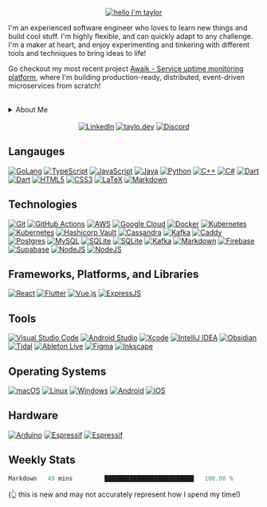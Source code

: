 <!-- <h1 align="center">Hello, I'm Taylor! 👋</h1> -->
<p align="center">
  <a href="#">
    <img src="https://capsule-render.vercel.app/api?type=venom&height=200&text=Hello,%20I'm%20Taylor!%20👋&fontSize=70&color=0:ffaacc,100:BF40BF&fontColor=00ADD8&stroke=0&strokeWidth=0.6&animation=fadeIn" alt="hello I'm taylor">
  </a>
</p>

I'm an experienced software engineer who loves to learn new things and build cool stuff. I'm highly flexible, and can quickly adapt to any challenge.
I'm a maker at heart, and enjoy experimenting and tinkering with different tools and techniques to bring ideas to life!

Go checkout my most recent project [Awaik - Service uptime monitoring platform](https://github.com/taylow/awaik-backend), where I'm building production-ready, distributed, event-driven microservices from scratch!

<br>
<details>

  <summary>About Me</summary>

  <br>

  <p align="center">
    <a href="#">
      <img src="https://go.dev/blog/go-brand/Go-Logo/PNG/Go-Logo_Blue.png" alt="GoLang" height="70" style="float:left;vertical-align:top; margin-left:px; margin-right:20px;">
    </a>
  </p>

  I am proficient in Go, and use many other languages often. I consider myself "language-agnostic", in that I have built a solid set of core programming skills that can be transferred to new languages!
  
  <br>

  <p align="center">
    <a href="#">
      <img src="https://cdn-icons-png.flaticon.com/512/6213/6213962.png" alt="No Code" height="70" style="float:left;vertical-align:top; margin-left:px; margin-right:20px;">
    </a>
  </p>

  I have helped develop a few no-code tools - one being [MakeCode for the BBC micro:bit](https://makecode.microbit.org/) working with Lancaster University and Samsung to bring internet connectivity to the micro:bit, another is [Comnoco](https://comnoco.com/), building a visual programming language and functions-as-a-service no-code platform.

  <br>

  <p align="center">
    <a href="#">
      <img src="https://cdn-icons-png.flaticon.com/512/7309/7309625.png" alt="music" height="70" style="float:left;vertical-align:top; margin-left:px; margin-right:20px;">
    </a>
  </p>

  I use embedded systems, such as the ESP32, Arduino, and micro:bit, to mix reality with the digital world.

  I also 3D print things, and have a modded Ender Pro 3 that I use to bring my Fusion 360 designs to life... <i style="font-size:8px">and print [articulated slugs](https://www.thingiverse.com/thing:2818955), of course</i>

  <br>

  <p align="center">
    <a href="#">
     <img src="https://cdn-icons-png.flaticon.com/512/3902/3902837.png" alt="music" height="70" style="float:left;vertical-align:top; margin-left:px; margin-right:20px;">
    </a>
  </p>

  When I'm not coding, I'll be either playing music, making something, playing games, or spending time with my cat... sometimes all of the above at the same time :D

</details>

<br>

<!-- <p align="center">
  Thanks for stopping by and I hope you find something interesting here! 🔥
</p> -->

<!--<p align="center">
  <a href="#">
    <img src="https://img.shields.io/badge/⬇     ⬇     find me     ⬇     ⬇-FF66B6?style=for-the-badge" alt="find me">
  </a>
</p> -->

<div align="center">
  <a href="https://linkedin.com/in/taylor-woodcock/"><img src="https://img.shields.io/badge/linkedin-%230077B5.svg?style=for-the-badge&logo=linkedin&logoColor=white" alt="LinkedIn" /></a>
  <a href="https://taylo.dev/"><img src="https://img.shields.io/badge/taylo.dev-FF66B6?style=for-the-badge&logo=internetexplorer" alt="taylo.dev" /></a>
  <a href="https://circal.dev/"><img src="https://img.shields.io/badge/Discord-%237289DA.svg?style=for-the-badge&logo=Discord&logoColor=white" alt="Discord" /></a>
</div>

## Langauges
<div align="left">
  <!-- GoLang -->
  <a href="https://golang.org/"><img src="https://img.shields.io/badge/go-%2300ADD8.svg?style=for-the-badge&logo=go&logoColor=white" alt="GoLang" /></a>
  <!-- TypeScript -->
  <a href="https://typescriptlang.org/"><img src="https://img.shields.io/badge/typescript-%23007ACC.svg?style=for-the-badge&logo=typescript&logoColor=white" alt="TypeScript" /></a>
  <!-- JavaScript -->
  <a href="https://developer.mozilla.org/en-US/docs/Web/JavaScript"><img src="https://img.shields.io/badge/javascript-%23323330.svg?style=for-the-badge&logo=javascript&logoColor=%23F7DF1E" alt="JavaScript" /></a>
  <!-- Java -->
  <a href="https://java.com/"><img src="https://img.shields.io/badge/java-%23ED8B00.svg?style=for-the-badge&logo=openjdk&logoColor=white" alt="Java" /></a>
  <!-- Python -->
  <a href="https://python.org/"><img src="https://img.shields.io/badge/python-3670A0?style=for-the-badge&logo=python&logoColor=ffdd54" alt="Python" /></a>
  <!-- C++ -->
  <a href="https://cplusplus.com/"><img src="https://img.shields.io/badge/c++-%2300599C.svg?style=for-the-badge&logo=c%2B%2B&logoColor=white" alt="C++" /></a>
  <!-- C# -->
  <a href="https://docs.microsoft.com/en-us/dotnet/csharp/"><img src="https://img.shields.io/badge/c%23-%23239120.svg?style=for-the-badge&logo=c-sharp&logoColor=white" alt="C#" /></a>
  <!-- Dart -->
  <a href="https://dart.dev/"><img src="https://img.shields.io/badge/dart-%230175C2.svg?style=for-the-badge&logo=dart&logoColor=white" alt="Dart" /></a>
  <!-- Shell Script -->
  <a href="https://www.shellscript.sh/"><img src="https://img.shields.io/badge/shell_script-%23121011.svg?style=for-the-badge&logo=gnu-bash&logoColor=white" alt="Dart" /></a>
  <!-- HTML5 -->
  <a href="https://html.com/"><img src="https://img.shields.io/badge/html5-%23E34F26.svg?style=for-the-badge&logo=html5&logoColor=white" alt="HTML5" /></a>
  <!-- CSS3 -->
  <a href="https://w3.org/Style/CSS/Overview.en.html"><img src="https://img.shields.io/badge/css3-%231572B6.svg?style=for-the-badge&logo=css3&logoColor=white" alt="CSS3" /></a>
  <!-- LaTeX -->
  <a href="https://www.latex-project.org/"><img src="https://img.shields.io/badge/latex-%23008080.svg?style=for-the-badge&logo=latex&logoColor=white" alt="LaTeX" /></a>
  <!-- Markdown -->
  <a href="https://www.markdownguide.org/"><img src="https://img.shields.io/badge/markdown-%23000000.svg?style=for-the-badge&logo=markdown&logoColor=white" alt="Markdown" /></a>
</div>

## Technologies
<div align="left">
  <!-- GitHub -->
  <a href="https://github.com/taylow/"><img src="https://img.shields.io/badge/git-%23F05033.svg?style=for-the-badge&logo=git&logoColor=white" alt="Git" /></a>
  <!-- GitHub Actions -->
  <a href="https://github.com/taylow/taylow/actions"><img src="https://img.shields.io/badge/github%20actions-%232671E5.svg?style=for-the-badge&logo=githubactions&logoColor=white" alt="GitHub Actions" /></a>
  <!-- AWS -->
  <a href="https://aws.amazon.com/"><img src="https://img.shields.io/badge/AWS-%23FF9900.svg?style=for-the-badge&logo=amazon-aws&logoColor=white" alt="AWS" /></a>
  <!-- Google Cloud -->
  <a href="https://cloud.google.com/"><img src="https://img.shields.io/badge/GoogleCloud-%234285F4.svg?style=for-the-badge&logo=google-cloud&logoColor=white" alt="Google Cloud" /></a>
  <!-- Docker -->
  <a href="https://docker.com/"><img src="https://img.shields.io/badge/docker-%230db7ed.svg?style=for-the-badge&logo=docker&logoColor=white" alt="Docker" /></a>
  <!-- Kubernetes -->
  <a href="https://kubernetes.io/"><img src="https://img.shields.io/badge/kubernetes-%23326CE5.svg?style=for-the-badge&logo=kubernetes&logoColor=white" alt="Kubernetes" /></a>
  <!-- Terraform -->
  <a href="https://terraform.io/"><img src="https://img.shields.io/badge/terraform-%235835CC.svg?style=for-the-badge&logo=kubernetes&logoColor=white" alt="Kubernetes" /></a>
  <!-- Hashicorp Vault -->
  <a href="https://vaultproject.io/"><img src="https://img.shields.io/badge/vault-%23000000.svg?style=for-the-badge&logo=vault&logoColor=white" alt="Hashicorp Vault" /></a>
  <!-- Apache Cassandra -->
  <a href="https://cassandra.apache.org/"><img src="https://img.shields.io/badge/cassandra-%231287B1.svg?style=for-the-badge&logo=apachecassandra&logoColor=white" alt="Cassandra" /></a>
  <!-- Apache Kafka -->
  <a href="https://kafka.apache.org/"><img src="https://img.shields.io/badge/kafka-%23000000.svg?style=for-the-badge&logo=apachekafka" alt="Kafka" /></a>
  <!-- CaddyServer -->
  <a href="https://caddyserver.com/"><img src="https://img.shields.io/badge/caddy-%231F88C0.svg?style=for-the-badge&logo=caddy&logoColor=white" alt="Caddy" /></a>
  <!-- Postgres -->
  <a href="https://postgresql.org/"><img src="https://img.shields.io/badge/postgres-%23316192.svg?style=for-the-badge&logo=postgresql&logoColor=white" alt="Postgres" /></a>
  <!-- MySQL -->
  <a href="https://mysql.com/"><img src="https://img.shields.io/badge/mysql-%2300f.svg?style=for-the-badge&logo=mysql&logoColor=white" alt="MySQL" /></a>
  <!-- SQLite -->
  <a href="https://sqlite.org/index.html"><img src="https://img.shields.io/badge/sqlite-%2307405e.svg?style=for-the-badge&logo=sqlite&logoColor=white" alt="SQLite" /></a>
  <!-- Redis -->
  <a href="https://redis.io/"><img src="https://img.shields.io/badge/redis-%23DD0031.svg?style=for-the-badge&logo=redis&logoColor=white" alt="SQLite" /></a>
  <!-- NATS -->
  <a href="https://nats.io/"><img src="https://img.shields.io/badge/NATS.io-%2327AAE1.svg?style=for-the-badge&logo=natsdotio&logoColor=white" alt="Kafka" /></a>
  <!-- MinIO -->
  <a href="https://min.io/"><img src="https://img.shields.io/badge/minio-%23C72E49.svg?style=for-the-badge&logo=minio&logoColor=white" alt="Markdown" /></a>
  <!-- Firebase -->
  <a href="https://firebase.google.com/"><img src="https://img.shields.io/badge/firebase-%23039BE5.svg?style=for-the-badge&logo=firebase" alt="Firebase" /></a>
  <!-- Supabase -->
  <a href="https://supabase.com/"><img src="https://img.shields.io/badge/Supabase-3ECF8E?style=for-the-badge&logo=supabase&logoColor=white" alt="Supabase" /></a>
  <!-- Vite -->
  <a href="https://vitejs.dev/"><img src="https://img.shields.io/badge/vite-%23646CFF?style=for-the-badge&logo=vite&logoColor=white" alt="NodeJS" /></a>
  <!-- NodeJs -->
  <a href="https://nodejs.org/"><img src="https://img.shields.io/badge/node.js-6DA55F?style=for-the-badge&logo=node.js&logoColor=white" alt="NodeJS" /></a>
  <!-- Ory -->
  <!-- <a href="https://ory.sh/"><img src="https://img.shields.io/badge/ory-%23000000.svg?style=for-the-badge&logo=ory&logoColor=white" alt="Ory" /></a> -->
</div>

## Frameworks, Platforms, and Libraries
<div align="left">
  <!-- React -->
  <a href="https://reactjs.org/"><img src="https://img.shields.io/badge/react-%2320232a.svg?style=for-the-badge&logo=react&logoColor=%2361DAFB" alt="React" /></a>
  <!-- Flutter -->
  <a href="https://flutter.dev/"><img src="https://img.shields.io/badge/Flutter-%2302569B.svg?style=for-the-badge&logo=Flutter&logoColor=white" alt="Flutter" /></a>
  <!-- VueJS -->
  <a href="https://vuejs.org/"><img src="https://img.shields.io/badge/vuejs-%2335495e.svg?style=for-the-badge&logo=vuedotjs&logoColor=%234FC08D" alt="Vue.js" /></a>
  <!-- ExpressJS -->
  <a href="https://expressjs.com/"><img src="https://img.shields.io/badge/express.js-%23404d59.svg?style=for-the-badge&logo=express&logoColor=%2361DAFB" alt="ExpressJS" /></a>
  <!-- GoKit -->
  <!-- <a href="https://gokit.io/"><img src="https://gokit.io/gokit-logo-header.png" alt="GoKit" /></a> -->
</div>

## Tools
<div align="left">
  <!-- Visual Studio Code -->
  <a href="https://code.visualstudio.com/"><img src="https://img.shields.io/badge/Visual%20Studio%20Code-0078d7.svg?style=for-the-badge&logo=visual-studio-code&logoColor=white" alt="Visual Studio Code" /></a>
  <!-- Android Studio -->
  <a href="https://developer.android.com/studio"><img src="https://img.shields.io/badge/Android%20Studio-3DDC84.svg?style=for-the-badge&logo=android-studio&logoColor=white" alt="Android Studio" /></a>
  <!-- Xcode -->
  <a href="https://developer.apple.com/xcode/"><img src="https://img.shields.io/badge/Xcode-007ACC?style=for-the-badge&logo=Xcode&logoColor=white" alt="Xcode" /></a>
  <!-- IntelliJ IDEA -->
  <a href="https://www.jetbrains.com/idea/"><img src="https://img.shields.io/badge/IntelliJIDEA-000000.svg?style=for-the-badge&logo=intellij-idea&logoColor=white" alt="IntelliJ IDEA" /></a>
  <!-- Obsidian -->
  <a href="https://obsidian.md/"><img src="https://img.shields.io/badge/Obsidian-%23483699.svg?style=for-the-badge&logo=obsidian&logoColor=white" alt="Obsidian" /></a>
  <!-- Tidal -->
  <a href="https://tidal.com/"><img src="https://img.shields.io/badge/tidal-000000?style=for-the-badge&logo=tidal&logoColor=white" alt="Tidal" /></a>
  <!-- Ableton Live -->
  <a href="https://ableton.com/"><img src="https://img.shields.io/badge/Ableton Live-000000?style=for-the-badge&logo=abletonlive&logoColor=white" alt="Ableton Live" /></a>
  <!-- Figma -->
  <a href="https://figma.com/"><img src="https://img.shields.io/badge/figma-%23F24E1E.svg?style=for-the-badge&logo=figma&logoColor=white" alt="Figma" /></a>
  <!-- Inkscape -->
  <a href="https://inkscape.org/"><img src="https://img.shields.io/badge/Inkscape-e0e0e0?style=for-the-badge&logo=inkscape&logoColor=080A13" alt="Inkscape" /></a>
</div>


## Operating Systems
<div align="left">
  <!-- MacOS -->
  <a href="https://apple.com/macos/"><img src="https://img.shields.io/badge/mac%20os-000000?style=for-the-badge&logo=macos&logoColor=F0F0F0" alt="macOS" /></a>
  <!-- Linux -->
  <a href="https://linux.org/"><img src="https://img.shields.io/badge/Linux-FCC624?style=for-the-badge&logo=linux&logoColor=black" alt="Linux" /></a>
  <!-- Windows -->
  <a href="https://microsoft.com/en-gb/windows"><img src="https://img.shields.io/badge/Windows-0078D6?style=for-the-badge&logo=windows&logoColor=white" alt="Windows" /></a>
  <!-- Android -->
  <a href="https://android.com/"><img src="https://img.shields.io/badge/Android-3DDC84?style=for-the-badge&logo=android&logoColor=white" alt="Android" /></a>
  <!-- iOS -->
  <a href="https://apple.com/uk/ios"><img src="https://img.shields.io/badge/iOS-000000?style=for-the-badge&logo=ios&logoColor=white" alt="iOS" /></a>
</div>
  
## Hardware
<div align="left">
  <!-- Arduino -->
  <a href="https://arduino.cc/en/software"><img src="https://img.shields.io/badge/-Arduino-00979D?style=for-the-badge&logo=Arduino&logoColor=white" alt="Arduino" /></a>
  <!-- Espressif -->
  <a href="https://espressif.com/"><img src="https://img.shields.io/badge/espressif-E7352C.svg?style=for-the-badge&logo=espressif&logoColor=white" alt="Espressif" /></a>
  <!-- micro:bit -->
  <a href="https://microbit.org/"><img src="https://img.shields.io/badge/micro:bit-00ed00.svg?style=for-the-badge&logo=microbit&logoColor=white" alt="Espressif" /></a>
</div>

<!--<p align="center" style="font-size:10px">
  this is not an exhaustive list
  </br></br>
  <img hidden="hidden" src="https://komarev.com/ghpvc/?username=taylow&style=for-the-badge" alt="profile views" style="display: none;">
</p>-->

## Weekly Stats


<!--START_SECTION:waka-->

```go
Markdown   49 mins         █████████████████████████   100.00 %
```

<!--END_SECTION:waka-->

(👆 this is new and may not accurately represent how I spend my time!)

<!-- 

Icons: https://simpleicons.org/
Badges: https://ileriayo.github.io/markdown-badges/
Wakatime: https://github.com/athul/waka-readme

 -->
